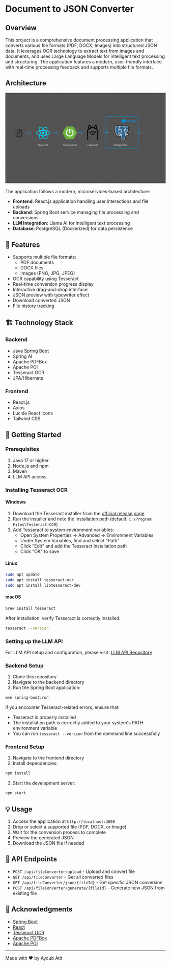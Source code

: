 # Document to JSON Converter

## Overview
This project is a comprehensive document processing application that converts various file formats (PDF, DOCX, Images) into structured JSON data. It leverages OCR technology to extract text from images and documents, and uses Large Language Models for intelligent text processing and structuring. The application features a modern, user-friendly interface with real-time processing feedback and supports multiple file formats.

## Architecture
<div align="center">
  <img src="architecture.gif" alt="Architecture Diagram" width="800"/>
</div>

The application follows a modern, microservices-based architecture:
- **Frontend**: React.js application handling user interactions and file uploads
- **Backend**: Spring Boot service managing file processing and conversions
- **LLM Integration**: Llama AI for intelligent text processing
- **Database**: PostgreSQL (Dockerized) for data persistence

## 🌟 Features

- Supports multiple file formats:
  - PDF documents
  - DOCX files
  - Images (PNG, JPG, JPEG)
- OCR capability using Tesseract
- Real-time conversion progress display
- Interactive drag-and-drop interface
- JSON preview with typewriter effect
- Download converted JSON
- File history tracking

## 🏗️ Technology Stack

### Backend
- Java Spring Boot
- Spring AI
- Apache PDFBox
- Apache POI
- Tesseract OCR
- JPA/Hibernate

### Frontend
- React.js
- Axios
- Lucide React Icons
- Tailwind CSS

## 🚀 Getting Started

### Prerequisites

1. Java 17 or higher
2. Node.js and npm
3. Maven
4. LLM API access

### Installing Tesseract OCR

#### Windows
1. Download the Tesseract installer from the [official release page](https://github.com/UB-Mannheim/tesseract/wiki)
2. Run the installer and note the installation path (default: `C:\Program Files\Tesseract-OCR`)
3. Add Tesseract to system environment variables:
   - Open System Properties → Advanced → Environment Variables
   - Under System Variables, find and select "Path"
   - Click "Edit" and add the Tesseract installation path
   - Click "OK" to save

#### Linux
```bash
sudo apt update
sudo apt install tesseract-ocr
sudo apt install libtesseract-dev
```

#### macOS
```bash
brew install tesseract
```

After installation, verify Tesseract is correctly installed:
```bash
tesseract --version
```

### Setting up the LLM API

For LLM API setup and configuration, please visit:
[LLM API Repository](https://github.com/Ayoubater23/LlmApi)

### Backend Setup

1. Clone this repository
2. Navigate to the backend directory
3. Run the Spring Boot application:
```bash
mvn spring-boot:run
```

If you encounter Tesseract-related errors, ensure that:
- Tesseract is properly installed
- The installation path is correctly added to your system's PATH environment variable
- You can run `tesseract --version` from the command line successfully

### Frontend Setup

1. Navigate to the frontend directory
2. Install dependencies:
```bash
npm install
```
3. Start the development server:
```bash
npm start
```

## 💡 Usage

1. Access the application at `http://localhost:3000`
2. Drop or select a supported file (PDF, DOCX, or Image)
3. Wait for the conversion process to complete
4. Preview the generated JSON
5. Download the JSON file if needed

## 📝 API Endpoints

- `POST /api/fileConverter/upload` - Upload and convert file
- `GET /api/fileConverter` - Get all converted files
- `GET /api/fileConverter/json/{fileId}` - Get specific JSON conversion
- `POST /api/fileConverter/generate/{fileId}` - Generate new JSON from existing file

## 🙏 Acknowledgments

- [Spring Boot](https://spring.io/projects/spring-boot)
- [React](https://reactjs.org/)
- [Tesseract OCR](https://github.com/tesseract-ocr/tesseract)
- [Apache PDFBox](https://pdfbox.apache.org/)
- [Apache POI](https://poi.apache.org/)

---
Made with ❤️ by Ayoub Atir
